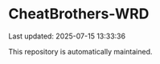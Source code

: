# CheatBrothers-WRD

Last updated: 2025-07-15 13:33:36

This repository is automatically maintained.
